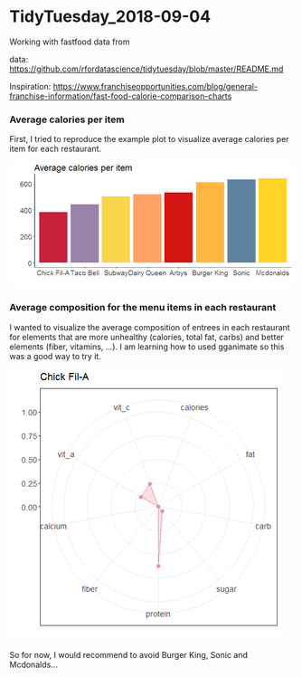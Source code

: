 # TidyTuesday_2018-09-04

Working with fastfood data from 

data: https://github.com/rfordatascience/tidytuesday/blob/master/README.md

Inspiration: https://www.franchiseopportunities.com/blog/general-franchise-information/fast-food-calorie-comparison-charts

### Average calories per item
First, I tried to reproduce the example plot to visualize average calories per item for each restaurant.

![Average calories per item](./plot1.png)


### Average composition for the menu items in each restaurant
I wanted to visualize the average composition of entrees in each restaurant for elements that are more unhealthy (calories, total fat, carbs) and better elements (fiber, vitamins, ...). I am learning how to used gganimate so this was a good way to try it.

![Average item composition](./tt_fastfood.gif)

So for now, I would recommend to avoid Burger King, Sonic and Mcdonalds...

